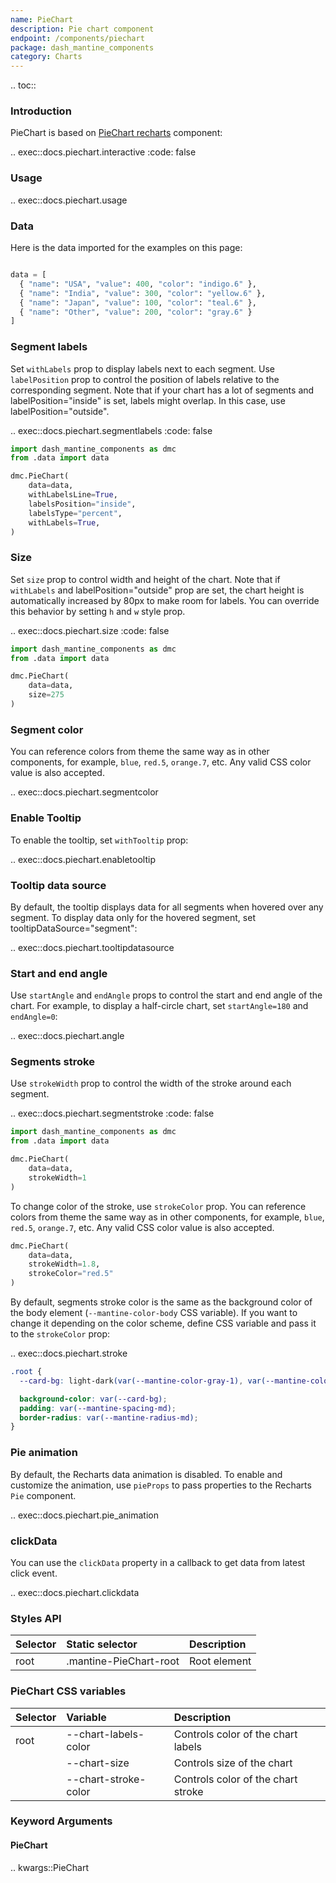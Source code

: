 ```yaml
---
name: PieChart
description: Pie chart component
endpoint: /components/piechart
package: dash_mantine_components
category: Charts
---
```


.. toc::

### Introduction

PieChart is based on [PieChart recharts](https://recharts.org/en-US/api/PieChart) component:

.. exec::docs.piechart.interactive
    :code: false

### Usage

.. exec::docs.piechart.usage

### Data
Here is the data imported for the examples on this page:

```python

data = [
  { "name": "USA", "value": 400, "color": "indigo.6" },
  { "name": "India", "value": 300, "color": "yellow.6" },
  { "name": "Japan", "value": 100, "color": "teal.6" },
  { "name": "Other", "value": 200, "color": "gray.6" }
]
```

### Segment labels

Set `withLabels` prop to display labels next to each segment. Use `labelPosition` prop to control the position of labels
relative to the corresponding segment. Note that if your chart has a lot of segments and labelPosition="inside" is
set, labels might overlap. In this case, use labelPosition="outside".

.. exec::docs.piechart.segmentlabels
    :code: false

```python
import dash_mantine_components as dmc
from .data import data

dmc.PieChart(
    data=data,
    withLabelsLine=True,
    labelsPosition="inside",
    labelsType="percent",
    withLabels=True,
)
```

### Size

Set `size` prop to control width and height of the chart. Note that if `withLabels` and labelPosition="outside" prop
are set, the chart height is automatically increased by 80px to make room for labels. You can override this behavior
by setting `h` and `w` style prop.


.. exec::docs.piechart.size
    :code: false

```python
import dash_mantine_components as dmc
from .data import data

dmc.PieChart(
    data=data,
    size=275  
)
```
### Segment color

You can reference colors from theme the same way as in other components, for example, `blue`, `red.5`, `orange.7`, etc. 
Any valid CSS color value is also accepted.

.. exec::docs.piechart.segmentcolor

### Enable Tooltip

To enable the tooltip, set `withTooltip` prop:

.. exec::docs.piechart.enabletooltip

### Tooltip data source

By default, the tooltip displays data for all segments when hovered over any segment. To display data only for the hovered segment, set tooltipDataSource="segment":

.. exec::docs.piechart.tooltipdatasource

### Start and end angle

Use `startAngle` and `endAngle` props to control the start and end angle of the chart. For example, to display a
half-circle chart, set `startAngle=180` and `endAngle=0`:

.. exec::docs.piechart.angle

### Segments stroke

Use `strokeWidth` prop to control the width of the stroke around each segment.

.. exec::docs.piechart.segmentstroke
    :code: false



```python
import dash_mantine_components as dmc
from .data import data

dmc.PieChart(
    data=data,
    strokeWidth=1
)
```

To change color of the stroke, use `strokeColor` prop. You can reference colors from theme the same way as in other
components, for example, `blue`, `red.5`, `orange.7`, etc. Any valid CSS color value is also accepted.

```python
dmc.PieChart(
    data=data,
    strokeWidth=1.8,
    strokeColor="red.5"
)
```

By default, segments stroke color is the same as the background color of the body element
(`--mantine-color-body` CSS variable). If you want to change it depending on the color scheme, define CSS variable
and pass it to the `strokeColor` prop:


.. exec::docs.piechart.stroke

```css
.root {
  --card-bg: light-dark(var(--mantine-color-gray-1), var(--mantine-color-dark-5));

  background-color: var(--card-bg);
  padding: var(--mantine-spacing-md);
  border-radius: var(--mantine-radius-md);
}

```



### Pie animation
By default, the Recharts data animation is disabled. To enable and customize the animation, use `pieProps` to pass properties to the Recharts `Pie` component.


.. exec::docs.piechart.pie_animation


### clickData
You can use the  `clickData` property in a callback to get data from latest click event.

.. exec::docs.piechart.clickdata


### Styles API

| Selector    | Static selector           | Description                             |
|:------------|:--------------------------|:----------------------------------------|
| root        | .mantine-PieChart-root    | Root element                            |


### PieChart CSS variables

| Selector         | Variable               | Description                              |
|:-----------------|:-----------------------|:-----------------------------------------|
| root             | --chart-labels-color   | Controls color of the chart labels       |
|                  | --chart-size           | Controls size of the chart               |
|                  | --chart-stroke-color   | Controls color of the chart stroke       |

### Keyword Arguments

#### PieChart

.. kwargs::PieChart
